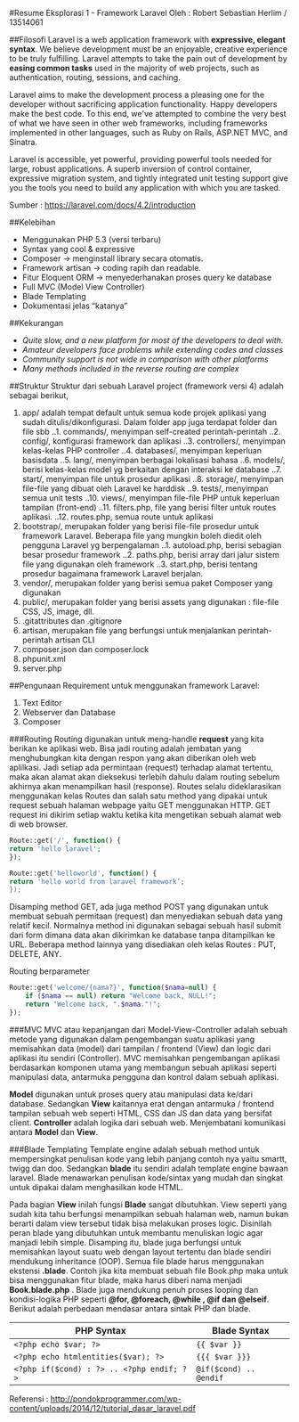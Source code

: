 #Resume Eksplorasi 1 - Framework Laravel
Oleh : Robert Sebastian Herlim / 13514061

##Filosofi
Laravel is a web application framework with **expressive, elegant syntax**. We believe development must be an enjoyable, creative experience to be truly fulfilling. Laravel attempts to take the pain out of development by **easing common tasks** used in the majority of web projects, such as authentication, routing, sessions, and caching.

Laravel aims to make the development process a pleasing one for the developer without sacrificing application functionality. Happy developers make the best code. To this end, we've attempted to combine the very best of what we have seen in other web frameworks, including frameworks implemented in other languages, such as Ruby on Rails, ASP.NET MVC, and Sinatra.

Laravel is accessible, yet powerful, providing powerful tools needed for large, robust applications. A superb inversion of control container, expressive migration system, and tightly integrated unit testing support give you the tools you need to build any application with which you are tasked.

Sumber : https://laravel.com/docs/4.2/introduction 

##Kelebihan
+ Menggunakan PHP 5.3 (versi terbaru)
+ Syntax yang cool & expressive
+ Composer → menginstall library secara otomatis. 
+ Framework artisan → coding rapih dan readable.
+ Fitur Eloquent ORM → menyederhanakan proses query ke database
+ Full MVC (Model View Controller)
+ Blade Templating
+ Dokumentasi jelas “katanya”

##Kekurangan
- *Quite slow, and a new platform for most of the developers to deal with.*
- *Amateur developers face problems while extending codes and classes*
- *Community support is not wide in comparison with other platforms*
- *Many methods included in the reverse routing are complex*

##Struktur
Struktur dari sebuah Laravel project (framework versi 4) adalah sebagai berikut,
1.	app/ adalah tempat default untuk semua kode projek aplikasi yang sudah ditulis/dikonfigurasi. Dalam folder app juga terdapat folder dan file sbb
..1. commands/, menyimpan self-created perintah-perintah
..2.	config/, konfigurasi framework dan aplikasi
..3.	controllers/, menyimpan kelas-kelas PHP controller
..4.	databases/, menyimpan keperluan basisdata
..5.	lang/, menyimpan berbagai lokalisasi bahasa
..6.	models/, berisi kelas-kelas model yg berkaitan dengan interaksi ke database
..7.	start/, menyimpan file untuk prosedur aplikasi
..8.	storage/, menyimpan file-file yang dibuat oleh Laravel ke harddisk
..9.	tests/, menyimpan semua unit tests
..10.	views/, menyimpan file-file PHP untuk keperluan tampilan (front-end)
..11.	filters.php, file yang berisi filter untuk routes aplikasi.
..12.	routes.php, semua route untuk aplikasi
2.	bootstrap/, merupakan folder yang berisi file-file prosedur untuk framework Laravel. Beberapa file yang mungkin boleh diedit oleh pengguna Laravel yg berpengalaman
..1.	autoload.php, berisi sebagian besar prosedur framework
..2.	paths.php, berisi array dari jalur sistem file yang digunakan oleh framework
..3.	start.php, berisi tentang prosedur bagaimana framework Laravel berjalan.
3.	vendor/, merupakan folder yang berisi semua paket Composer yang digunakan 
4.	public/, merupakan folder yang berisi assets yang digunakan : file-file CSS, JS, image, dll.
5.	.gitattributes dan .gitignore
6.	artisan, merupakan file yang berfungsi untuk menjalankan perintah-perintah artisan CLI
7.	composer.json dan composer.lock
8.	phpunit.xml
9.	server.php

##Pengunaan
Requirement untuk menggunakan framework Laravel:
1.	Text Editor
2.	Webserver dan Database
3.	Composer

###Routing
Routing digunakan untuk meng-handle **request** yang kita berikan ke aplikasi web. Bisa jadi routing adalah jembatan yang menghubungkan kita dengan respon yang akan diberikan oleh web aplilkasi. Jadi setiap ada permintaan (request) terhadap alamat tertentu, maka akan alamat akan dieksekusi terlebih dahulu dalam routing sebelum akhirnya akan menampilkan hasil (response).
Routes selalu dideklarasikan menggunakan kelas Routes dan salah satu method yang dipakai untuk request sebuah halaman webpage yaitu GET menggunakan HTTP. GET request ini dikirim setiap waktu ketika kita mengetikan sebuah alamat web di web browser. 

```php
Route::get('/', function() { 
return 'hello laravel'; 
});

Route::get('helloworld', function() { 
return 'hello world from laravel framework’; 
});
```

Disamping method GET, ada juga method POST yang digunakan untuk membuat sebuah permitaan (request) dan menyediakan sebuah data yang relatif kecil. Normalnya method ini digunakan sebagai sebuah hasil submit dari form dimana data akan dikirimkan ke database tanpa ditampilkan ke URL. Beberapa method lainnya yang disediakan oleh kelas Routes : PUT, DELETE, ANY.

Routing berparameter

```php
Route::get('welcome/{nama?}', function($nama=null) {
	if ($nama == null) return "Welcome back, NULL!";
	return "Welcome back, ".$nama."!";
});
```

###MVC
MVC atau kepanjangan dari Model-View-Controller adalah sebuah metode yang digunakan dalam pengembangan suatu aplikasi yang memisahkan data (model) dari tampilan / frontend (View) dan logic dari aplikasi itu sendiri (Controller). MVC memisahkan pengembangan aplikasi berdasarkan komponen utama yang membangun sebuah aplikasi seperti manipulasi data, antarmuka pengguna dan kontrol dalam sebuah aplikasi.

**Model** digunakan untuk proses query atau manipulasi data ke/dari database. Sedangkan **View** kaitannya erat dengan antarmuka / frontend tampilan sebuah web seperti HTML, CSS dan JS dan data yang bersifat client. **Controller** adalah logika dari sebuah web. Menjembatani komunikasi antara **Model** dan **View**.

###Blade Templating
Template engine adalah sebuah method untuk mempersingkat penulisan kode yang lebih panjang contoh nya yaitu smartt, twigg dan doo. Sedangkan **blade** itu sendiri adalah template engine bawaan laravel. Blade menawarkan penulisan kode/sintax yang mudah dan singkat untuk dipakai dalam menghasilkan kode HTML. 

Pada bagian **View** inilah fungsi **Blade** sangat dibutuhkan. View seperti yang sudah kita tahu berfungsi menampilkan sebuah halaman web, namun bukan berarti dalam view tersebut tidak bisa melakukan proses logic. Disinilah peran blade yang dibutuhkan untuk membantu menuliskan logic agar manjadi lebih simple. Disamping itu, blade juga berfungsi untuk memisahkan layout suatu web dengan layout tertentu dan blade sendiri mendukung inheritance (OOP). Semua file blade harus menggunakan ekstensi **.blade**. Contoh jika kita membuat sebuah file Book.php maka untuk bisa menggunakan fitur blade, maka harus diberi nama menjadi **Book.blade.php** . Blade juga mendukung penuh proses looping dan kondisi-logika PHP seperti **@for, @foreach, @while , @if dan @elseif**. Berikut adalah perbedaan mendasar antara sintak PHP dan blade.

| PHP Syntax 				  					| Blade Syntax 						|
|------------------------------------------		|---------------------------------	|
|```<?php echo $var; ?>``` 		  				| ```{{ $var }}	```					| 
|```<?php echo htmlentities($var); ?>```		| ```{{{ $var }}} ```				|
|```<?php if($cond) : ?> .. <?php endif; ?>``` 	|	```@if($cond) .. @endif```		|


Referensi : http://pondokprogrammer.com/wp-content/uploads/2014/12/tutorial_dasar_laravel.pdf 